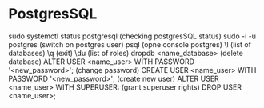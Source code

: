
# ______________________________PostgresSQL______________________________

sudo systemctl status postgresql (checking postgresSQL status)
sudo -i -u postgres (switch on postgres user)
psql (opne console postgres)
\l (list of databases)
\q (exit)
\du (list of roles)
dropdb <name_database> (delete database)
ALTER USER <name_user> WITH PASSWORD '<new_password>'; (change password)
CREATE USER <name_user> WITH PASSWORD '<new_password>'; (create new user)
ALTER USER <name_user> WITH SUPERUSER: (grant superuser rights)
DROP USER <name_user>;